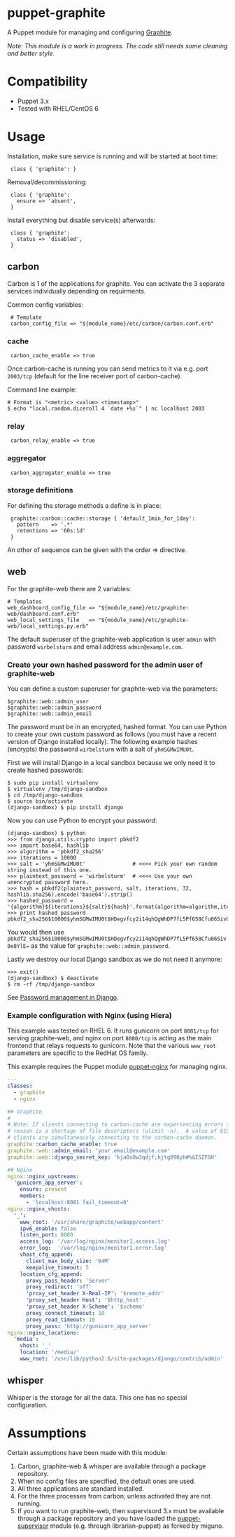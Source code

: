 # puppet-graphite

A Puppet module for managing and configuring [Graphite](http://graphite.wikidot.com/).

_Note: This module is a work in progress.  The code still needs some cleaning and better style._


# Compatibility

* Puppet 3.x
* Tested with RHEL/CentOS 6


# Usage

Installation, make sure service is running and will be started at boot time:

     class { 'graphite': }

Removal/decommissioning:

     class { 'graphite':
       ensure => 'absent',
     }

Install everything but disable service(s) afterwards:

     class { 'graphite':
       status => 'disabled',
     }


## carbon

Carbon is 1 of the applications for graphite.
You can activate the 3 separate services individually depending on requirments.

Common config variables:

     # Template
     carbon_config_file => "${module_name}/etc/carbon/carbon.conf.erb"


### cache

     carbon_cache_enable => true

Once carbon-cache is running you can send metrics to it via e.g. port `2003/tcp` (default for the line
receiver port of carbon-cache).

Command line example:

    # Format is "<metric> <value> <timestamp>"
    $ echo "local.random.diceroll 4 `date +%s`" | nc localhost 2003


### relay

     carbon_relay_enable => true


### aggregator

     carbon_aggregator_enable => true


### storage definitions

For defining the storage methods a define is in place:

     graphite::carbon::cache::storage { 'default_1min_for_1day':
       pattern    => '.*'
       retentions => '60s:1d'
     }

An other of sequence can be given with the order => directive.


## web

For the graphite-web there are 2 variables:

    # Templates
    web_dashboard_config_file => "${module_name}/etc/graphite-web/dashboard.conf.erb"
    web_local_settings_file   => "${module_name}/etc/graphite-web/local_settings.py.erb"

The default superuser of the graphite-web application is user `admin` with password `wirbelsturm` and email address
`admin@example.com`.


### Create your own hashed password for the admin user of graphite-web

You can define a custom superuser for graphite-web via the parameters:

    $graphite::web::admin_user
    $graphite::web::admin_password
    $graphite::web::admin_email

The password must be in an encrypted, hashed format.  You can use Python to create your own custom password as follows
(you must have a recent version of Django installed locally).  The following example hashes (encrypts) the password
`wirbelsturm` with a salt of `yhmSGMwIMU0t`.

First we will install Django in a local sandbox because we only need it to create hashed passwords:

    $ sudo pip install virtualenv
    $ virtualenv /tmp/django-sandbox
    $ cd /tmp/django-sandbox
    $ source bin/activate
    (django-sandbox) $ pip install django

Now you can use Python to encrypt your password:

    (django-sandbox) $ python
    >>> from django.utils.crypto import pbkdf2
    >>> import base64, hashlib
    >>> algorithm = 'pbkdf2_sha256'
    >>> iterations = 10000
    >>> salt = 'yhmSGMwIMU0t'               # <<<< Pick your own random string instead of this one.
    >>> plaintext_password = 'wirbelsturm'  # <<<< Use your own unencrypted password here.
    >>> hash = pbkdf2(plaintext_password, salt, iterations, 32, hashlib.sha256).encode('base64').strip()
    >>> hashed_password = '{algorithm}${iterations}${salt}${hash}'.format(algorithm=algorithm,iterations=iterations,salt=salt,hash=hash)
    >>> print hashed_password
    pbkdf2_sha256$10000$yhmSGMwIMU0t$HDegvfcy2i14qhQgWhDP7fL5Pf658Cfu065iv0e8YlE=

You would then use `pbkdf2_sha256$10000$yhmSGMwIMU0t$HDegvfcy2i14qhQgWhDP7fL5Pf658Cfu065iv0e8YlE=` as the value for
`graphite::web::admin_password`.

Lastly we destroy our local Django sandbox as we do not need it anymore:

    >>> exit()
    (django-sandbox) $ deactivate
    $ rm -rf /tmp/django-sandbox

See [Password management in Django](https://docs.djangoproject.com/en/dev/topics/auth/passwords/).


### Example configuration with Nginx (using Hiera)

This example was tested on RHEL 6.  It runs gunicorn on port `8081/tcp` for serving graphite-web, and nginx on port
`8080/tcp` is acting as the main frontend that relays requests to gunicorn.  Note that the various `www_root` parameters
are specific to the RedHat OS family.

This example requires the Puppet module [puppet-nginx](https://github.com/jfryman/puppet-nginx) for managing nginx.

```yaml
---
classes:
  - graphite
  - nginx

## Graphite
#
# Note: If clients connecting to carbon-cache are experiencing errors such as connection refused by the daemon, a common
# reason is a shortage of file descriptors (ulimit -n).  A value of 8192 or more may be necessary depending on how many
# clients are simultaneously connecting to the carbon-cache daemon.
graphite::carbon_cache_enable: true
graphite::web::admin_email: 'your.email@example.com'
graphite::web::django_secret_key: 'kja0x0w3qdjf;kjtg098yh#%&ISZFGH'

## Nginx
nginx::nginx_upstreams:
  'gunicorn_app_server':
    ensure: present
    members:
      - 'localhost:8081 fail_timeout=0'
nginx::nginx_vhosts:
  '_':
    www_root: '/usr/share/graphite/webapp/content'
    ipv6_enable: false
    listen_port: 8080
    access_log: '/var/log/nginx/monitor1.access.log'
    error_log:  '/var/log/nginx/monitor1.error.log'
    vhost_cfg_append:
      client_max_body_size: '64M'
      keepalive_timeout: 5
    location_cfg_append:
      proxy_pass_header: 'Server'
      proxy_redirect: 'off'
      'proxy_set_header X-Real-IP': '$remote_addr'
      'proxy_set_header Host': '$http_host'
      'proxy_set_header X-Scheme': '$scheme'
      proxy_connect_timeout: 10
      proxy_read_timeout: 10
      proxy_pass: 'http://gunicorn_app_server'
nginx::nginx_locations:
  'media':
    vhost: '_'
    location: '/media/'
    www_root: '/usr/lib/python2.6/site-packages/django/contrib/admin'
```



## whisper

Whisper is the storage for all the data.
This one has no special configuration.


# Assumptions

Certain assumptions have been made with this module:

1. Carbon, graphite-web & whisper are available through a package repository.
2. When no config files are specified, the default ones are used.
3. All three applications are standard installed.
4. For the three processes from carbon; unless activated they are not running.
5. If you want to run graphite-web, then supervisord 3.x must be available through a package repository and you have
   loaded the [puppet-supervisor](https://github.com/miguno/puppet-supervisor) module (e.g. through librarian-puppet)
   as forked by miguno.
